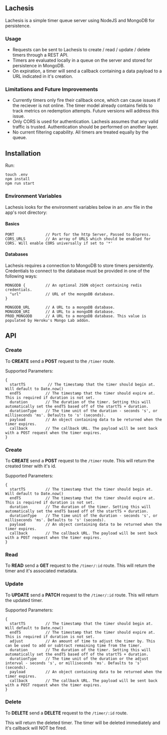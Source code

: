 ## Lachesis

Lachesis is a simple timer queue server using NodeJS and MongoDB for persistence.

### Usage

* Requests can be sent to Lachesis to create / read / update / delete timers through a REST API.
* Timers are evaluated locally in a queue on the server and stored for persistence in MongoDB.
* On expiration, a timer will send a callback containing a data payload to a URL indicated in it's creation.

### Limitations and Future Improvements

* Currently timers only fire their callback once, which can cause issues if the reciever is not online. The timer model already contains fields to track metrics on redemption attempts. Future versions will address this issue.
* Only CORS is used for authentication. Lachesis assumes that any valid traffic is trusted. Authentication should be performed on another layer.
* No current filtering capability. All timers are treated equally by the queue.

## Installation

Run:

```
touch .env
npm install
npm run start
```

### Environment Variables

Lachesis looks for the environment variables below in an .env file in the app's root directory:

#### Basics

```
PORT              // Port for the http Server, Passed to Express.
CORS_URLS         // An array of URLS which should be enabled for CORS. Will enable CORS universally if set to '*'
```

#### Databases

Lachesis requires a connection to MongoDB to store timers persistently. Credentials to connect to the database must be provided in one of the following ways:

```
MONGODB {         // An optional JSON object containing redis credentials.
  "url"           // URL of the mongoDB database.
}

MONGODB_URL       // A URL to a mongoDB database.
MONGODB_URI       // A URL to a mongoDB database.
PROD_MONGODB      // A URL to a mongoDB database. This value is populated by Heroku's Mongo Lab addon.

```

## API

### Create

To **CREATE** send a **POST** request to the `/timer` route.

Supported Parameters:
```
{
  startTS          // The timestamp that the timer should begin at. Will default to Date.now()
  endTS           // The timestamp that the timer should expire at. This is required if duration is not set.
  duration        // The duration of the timer. Setting this will automatically set the endTS based off of the startTS + duration.
  durationType    // The time unit of the duration - seconds 's', or milliseconds 'ms'. Defaults to 's' (seconds).
  payload         // An object containing data to be returned when the timer expires.
  callback        // The callback URL. The payload will be sent back with a POST request when the timer expires.
}

```

### Create

To **CREATE** send a **POST** request to the `/timer` route.
This will return the created timer with it's id.

Supported Parameters:
```
{
  startTS         // The timestamp that the timer should begin at. Will default to Date.now()
  endTS           // The timestamp that the timer should expire at. This is required if duration is not set.
  duration        // The duration of the timer. Setting this will automatically set the endTS based off of the startTS + duration.
  durationType    // The time unit of the duration - seconds 's', or milliseconds 'ms'. Defaults to 's' (seconds).
  payload         // An object containing data to be returned when the timer expires.
  callback        // The callback URL. The payload will be sent back with a POST request when the timer expires.
}
```

### Read

To **READ** send a **GET** request to the `/timer/:id` route.
This will return the timer and it's associated metadata.


### Update

To **UPDATE** send a **PATCH** request to the `/timer/:id` route.
This will return the updated timer.

Supported Parameters:
```
{
  startTS         // The timestamp that the timer should begin at. Will default to Date.now()
  endTS           // The timestamp that the timer should expire at. This is required if duration is not set.
  adjust          // An amount of time to adjust the timer by. This can be used to add or subtract remaining time from the timer.
  duration        // The duration of the timer. Setting this will automatically set the endTS based off of the startTS + duration.
  durationType    // The time unit of the duration or the adjust interval - seconds 's', or milliseconds 'ms'. Defaults to 's' (seconds).
  payload         // An object containing data to be returned when the timer expires.
  callback        // The callback URL. The payload will be sent back with a POST request when the timer expires.
}

```

### Delete

To **DELETE** send a **DELETE** request to the `/timer/:id` route.

This will return the deleted timer. The timer will be deleted immediately and it's callback will NOT be fired.
